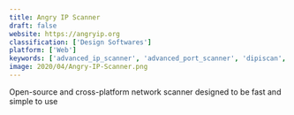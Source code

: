 ```yaml
---
title: Angry IP Scanner
draft: false 
website: https://angryip.org
classification: ['Design Softwares']
platform: ['Web']
keywords: ['advanced_ip_scanner', 'advanced_port_scanner', 'dipiscan', 'fing', 'fingbox', 'masscan', 'nipper', 'nmap', 'packet_editor', 'pingplotter', 'port_authority', 'scapy', 'smokeping', 'softperfect_wifi_guard', 'winmtr', 'wireless_network_watcher', 'wireshark', 'zmap', 'zenmap', 'iperf', 'mtr']
image: 2020/04/Angry-IP-Scanner.png
---
```

Open-source and cross-platform network scanner designed to be fast and simple to use
